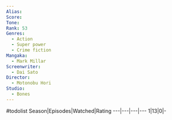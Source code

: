 ```yaml
---
Alias:
Score:
Tone: 
Rank: 53
Genres:
  - Action
  - Super power
  - Crime fiction
Mangaka:
  - Mark Millar
Screenwriter:
  - Dai Sato
Director:
  - Motonobu Hori
Studio:
  - Bones
---
```

#todolist
Season|Episodes|Watched|Rating
---|---|---|---
1|13|0|-
